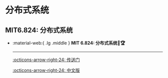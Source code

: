 # 分布式系统

## MIT6.824: 分布式系统

<div class="grid cards" markdown>

-  :material-web:{ .lg .middle } __MIT 6.824: 分布式系统🎯🏆__

    ---

    [:octicons-arrow-right-24: <a href="https://pdos.csail.mit.edu/6.824/schedule.html" target="_blank"> 传送门 </a>](#)

    [:octicons-arrow-right-24: <a href="https://mit-public-courses-cn-translatio.gitbook.io/mit6-824/" target="_blank"> 中文版 </a>](#)

</div>